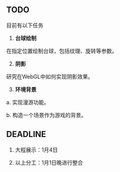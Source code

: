 ## TODO

目前有以下任务

1. **台球绘制**

  在指定位置绘制台球，包括纹理、旋转等参数。

2. **阴影**

  研究在WebGL中如何实现阴影效果。

3. **环境背景**

  a. 实现漫游功能。
  
  b. 构造一个场景作为游戏的背景。

## DEADLINE

1. 大程展示：1月4日

2. 以上分工：1月1日晚进行整合
